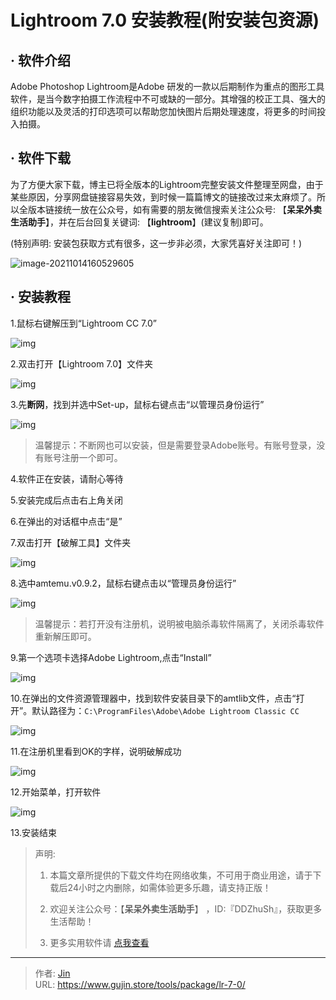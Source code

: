 # Lightroom 7.0 安装教程(附安装包资源)


## · 软件介绍
Adobe Photoshop Lightroom是Adobe 研发的一款以后期制作为重点的图形工具软件，是当今数字拍摄工作流程中不可或缺的一部分。其增强的校正工具、强大的组织功能以及灵活的打印选项可以帮助您加快图片后期处理速度，将更多的时间投入拍摄。

## · 软件下载
为了方便大家下载，博主已将全版本的Lightroom完整安装文件整理至网盘，由于某些原因，分享网盘链接容易失效，到时候一篇篇博文的链接改过来太麻烦了。所以全版本链接统一放在公众号，如有需要的朋友微信搜索关注公众号: 【**呆呆外卖生活助手**】，并在后台回复关键词: 【**lightroom**】(建议复制)即可。

(特别声明: 安装包获取方式有很多，这一步非必须，大家凭喜好关注即可！)

![image-20211014160529605](https://img.gujin.store/img/image-20211014160529605.png)

## · 安装教程

1.鼠标右键解压到“Lightroom CC 7.0”

![img](https://img.gujin.store/img/v2-440dc5cfc3e41a05b51433030870c900_720w.png)

2.双击打开【Lightroom 7.0】文件夹

![img](https://img.gujin.store/img/v2-64029b71d616c3e3c030479bf58b56cf_720w.png)

3.先**断网**，找到并选中Set-up，鼠标右键点击“以管理员身份运行”

![img](https://img.gujin.store/img/v2-1a194ea69d67457ec8f62da429dfa901_720w.png)

> 温馨提示：不断网也可以安装，但是需要登录Adobe账号。有账号登录，没有账号注册一个即可。

4.软件正在安装，请耐心等待

5.安装完成后点击右上角关闭

6.在弹出的对话框中点击“是”



7.双击打开【破解工具】文件夹

![img](https://img.gujin.store/img/v2-d188ae06cb10cc2043768798ff62829a_720w.png)



8.选中amtemu.v0.9.2，鼠标右键点击以“管理员身份运行”

![img](https://img.gujin.store/img/v2-66c4cc0cc1d923e70ba6f1c9b48ce199_720w.png)

> 温馨提示：若打开没有注册机，说明被电脑杀毒软件隔离了，关闭杀毒软件重新解压即可。

9.第一个选项卡选择Adobe Lightroom,点击“Install”

![img](https://img.gujin.store/img/v2-3f566ef1182e0df00b4ff3da8860ae8d_720w.png)

10.在弹出的文件资源管理器中，找到软件安装目录下的amtlib文件，点击“打开”。默认路径为：`C:\ProgramFiles\Adobe\Adobe Lightroom Classic CC`

![img](https://img.gujin.store/img/v2-9404a56069615433db7d1d36aca0af20_720w.png)

11.在注册机里看到OK的字样，说明破解成功

![img](https://img.gujin.store/img/v2-555c4873f7a619f70f06ff8cc44fba3d_720w.png)

12.开始菜单，打开软件

![img](https://img.gujin.store/img/v2-9dec6298251ddf8c2912cc5578d29dfd_720w.png)

13.安装结束




> 声明: 
>
> 1. 本篇文章所提供的下载文件均在网络收集，不可用于商业用途，请于下载后24小时之内删除，如需体验更多乐趣，请支持正版！
>
> 2. 欢迎关注公众号：【**呆呆外卖生活助手**】 ，ID:『DDZhuSh』，获取更多生活帮助！
>
> 3. 更多实用软件请  [点我查看](/tools)


---

> 作者: [Jin](https://img.gujin.store/img/favicon.ico)  
> URL: https://www.gujin.store/tools/package/lr-7-0/  

